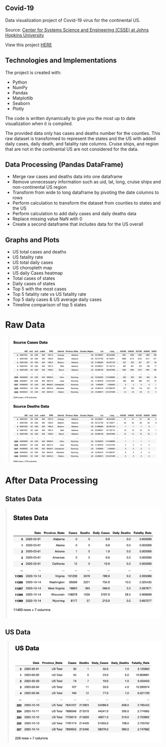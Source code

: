 ## Covid-19
Data visualization project of Covid-19 virus for the continental US.

Source: [Center for Systems Science and Engineering (CSSE) at Johns Hopkins University](https://github.com/CSSEGISandData/COVID-19/tree/master/csse_covid_19_data/csse_covid_19_time_series)

View this project [HERE](https://toanvang.github.io/covid19/)
## Technologies and Implementations
The project is created with:
* Python
* NumPy
* Pandas
* Matplotlib
* Seaborn
* Plotly

The code is written dynamically to give you the most up to date visualization when it is compiled.  

The provided data only has cases and deaths number for the counties. This raw dataset is transformed to represent the states and the US with added daily cases, daily death, and fatality rate columns. Cruise ships, and region that are not in the continental US are not considered for the data.

## Data Processing (Pandas DataFrame)
* Merge raw cases and deaths data into one dataframe
* Remove unnecessary information such as uid, lat, long, cruise ships and non-continental US region 
* Transform from wide to long dataframe by pivoting the date columns to rows
* Perform calculation to transform the dataset from counties to states and the US
* Perform calculation to add daily cases and daily deaths data
* Replace missing value NaN with 0
* Create a second dataframe that includes data for the US overall

## Graphs and Plots
* US total cases and deaths
* US fatality rate
* US total daily cases
* US choropleth map
* US daily Cases heatmap
* Total cases of states
* Daily cases of states
* Top 5 with the most cases
* Top 5 fatality rate vs US fatality rate
* Top 5 daily cases & US average daily cases
* Timeline comparison of top 5 states

# Raw Data
![Raw](images/raw.png)
# After Data Processing
## States Data
![States](images/states_final.png)
## US Data
![US](images/us_final.png)

